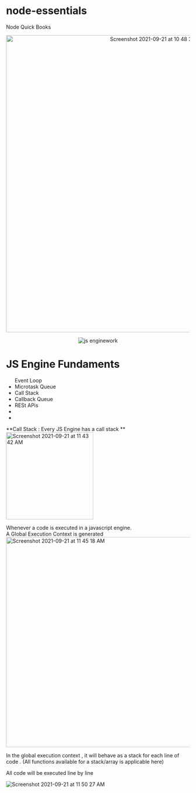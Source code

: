 # node-essentials
Node Quick Books
<br/>

<center>
<img width="813" alt="Screenshot 2021-09-21 at 10 48 39 AM" src="https://user-images.githubusercontent.com/69234158/134115423-5051b835-cf4b-4438-9035-37eea1b7313b.png">

![js enginework](https://user-images.githubusercontent.com/69234158/134115528-6b45e803-3369-4f93-be87-692537e8ded1.gif)
</center>


<h1> JS Engine Fundaments </h1>
<ul>
  Event Loop
  <li> Microtask Queue</li>
  <li> Call Stack</li>
  <li> Callback Queue</li>
  <li> RESt APis </li>
  <li>  </li>
  <li> </li>
  
 </ul>

**Call Stack :  Every JS Engine has a call stack
**  
<img width="239" alt="Screenshot 2021-09-21 at 11 43 42 AM" src="https://user-images.githubusercontent.com/69234158/134120723-d399e58d-eb75-48c8-85eb-0d9cff4c31f9.png">

Whenever a code is executed in a javascript engine.  
A Global Execution Context is generated
<img width="575" alt="Screenshot 2021-09-21 at 11 45 18 AM" src="https://user-images.githubusercontent.com/69234158/134120883-088688ff-8890-407a-ad1c-6cd70e3ffeaf.png">


In the global execution context , it will  behave as a stack for each line of code . (All functions available for a stack/array is applicable here)





All code will be executed line by line


![Screenshot 2021-09-21 at 11 50 27 AM](https://user-images.githubusercontent.com/69234158/134121357-f0cb857f-f882-4d91-990c-69a5269f2083.png)


